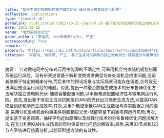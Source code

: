 ```yaml
---
title: "基于生成对抗网络的独立微电网光-储容量分布鲁棒优化配置"
collection: publications
type: "journal-zh"
permalink: /publication/2022-10-25-journal-zh-基于生成对抗网络的独立微电网光-储容量分布鲁棒优化配置
date: 2022-10-25
venue: "电力系统自动化"
paper_author: "李运鸿, <b>徐潇源*</b>, 严正"
corresponding: True
remark: ""
paperurl: "https://kns.cnki.net/kcms2/article/abstract?v=3uoqIhG8C44YLTlOAiTRKibYlV5Vjs7ioT0BO4yQ4m_mOgeS2ml3UBliRfKRYir8DHOShEj1RG2wlAH-24-AHO0AnJa_Wgb_&uniplatform=NZKPT"
citation: '李运鸿, 徐潇源, 严正. 基于生成对抗网络的独立微电网光-储容量分布鲁棒优化配置[J]. 电力系统自动化, 2023, 47(07): 51-62.'
---
```


摘要：
针对微电网中分布式可再生能源的不确定性,可采用机会约束随机规划刻画系统运行风险。现有研究通常基于解析变换或者典型场景处理机会约束问题,但前者依赖于特定的概率分布,而后者中的预设场景与实际场景可能存在偏差,会导致无法满足预设运行风险的难题。对此,提出一种融合数据生成技术的分布鲁棒优化方法解决独立微电网光伏-储能容量配置问题,以平衡电源配置经济性与微电网运行风险。首先,提出基于改进生成对抗网络(GAN)的光伏出力场景生成方法,以提高GAN模型训练和场景生成效率;其次,采用?-散度衡量GAN生成数据与真实数据之间的偏差,采用分布鲁棒机会约束条件刻画相应光伏-储能容量下的微电网运行风险;再次,提出基于变差距离、抽样平均近似原理以及线性化技术的分布鲁棒优化问题求解方法,在充分利用GAN生成场景的同时保证优化问题求解效率;最后,采用33节点和123节点系统进行仿真分析,以验证所提方法的有效性。